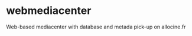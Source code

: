 webmediacenter
==============

Web-based mediacenter with database and metada pick-up on allocine.fr

